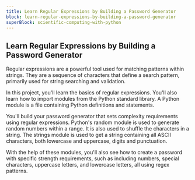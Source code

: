 ```yaml
---
title: Learn Regular Expressions by Building a Password Generator
block: learn-regular-expressions-by-building-a-password-generator
superBlock: scientific-computing-with-python
---
```


## Learn Regular Expressions by Building a Password Generator

Regular expressions are a powerful tool used for matching patterns within strings. They are a sequence of characters that define a search pattern, primarily used for string searching and validation.

In this project, you'll learn the basics of regular expressions. You'll also learn how to import modules from the Python standard library. A Python module is a file containing Python definitions and statements.

You'll build your password generator that sets complexity requirements using regular expressions. Python's random module is used to generate random numbers within a range. It is also used to shuffle the characters in a string. The strings module is used to get a string containing all ASCII characters, both lowercase and uppercase, digits and punctuation.

With the help of these modules, you'll also see how to create a password with specific strength requirements, such as including numbers, special characters, uppercase letters, and lowercase letters, all using regex patterns.
